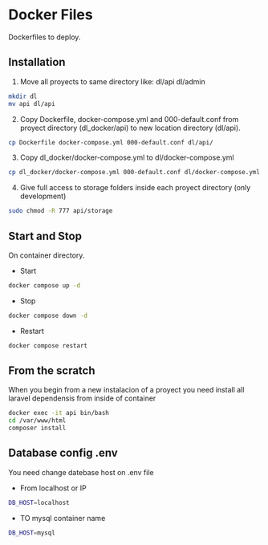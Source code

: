 # Docker Files

Dockerfiles to deploy.


## Installation

1. Move all proyects to same directory like:
dl/api
dl/admin
```sh
mkdir dl
mv api dl/api
```
2. Copy Dockerfile, docker-compose.yml and 000-default.conf from proyect directory (dl_docker/api) to new location directory (dl/api).
```sh
cp Dockerfile docker-compose.yml 000-default.conf dl/api/
```
3. Copy dl_docker/docker-compose.yml to dl/docker-compose.yml
```sh
cp dl_docker/docker-compose.yml 000-default.conf dl/docker-compose.yml
```
4. Give full access to storage folders inside each proyect directory (only development)
```sh
sudo chmod -R 777 api/storage
```

## Start and Stop
On container directory.
- Start
```sh
docker compose up -d
```
- Stop
```sh
docker compose down -d
```
- Restart
```sh
docker compose restart
```

## From the scratch

When you begin from a new instalacion of a proyect you need install all laravel dependensis from inside of container
```sh
docker exec -it api bin/bash
cd /var/www/html
composer install
```

## Database config .env

You need change datebase host on .env file
- From localhost or IP
```sh
DB_HOST=localhost
```
- TO mysql container name
```sh
DB_HOST=mysql
```